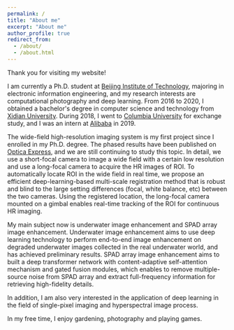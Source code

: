 ```yaml
---
permalink: /
title: "About me"
excerpt: "About me"
author_profile: true
redirect_from: 
  - /about/
  - /about.html
---
```




Thank you for visiting my website!

I am currently a Ph.D. student at [Beijing Institute of Technology](https://bianlab.github.io/), majoring in electronic information engineering, and my research interests are computational photography and deep learning. From 2016 to 2020, I obtained a bachelor's degree in computer science and technology from [Xidian University](https://www.xidian.edu.cn/). During 2018, I went to [Columbia University](https://www.columbia.edu/) for exchange study, and I was an intern at [Alibaba](https://azft.alibaba.com/) in 2019.

The wide-field high-resolution imaging system is my first project since I enrolled in my Ph.D. degree. The phased results have been published on [Optica Express](https://www.osapublishing.org/oe/fulltext.cfm?uri=oe-29-22-35602&id=460571), and we are still continuing to study this topic. In detail, we use a short-focal camera to image a wide field with a certain low resolution and use a long-focal camera to acquire the HR images of ROI. To automatically locate ROI in the wide field in real time, we propose an efficient deep-learning-based multi-scale registration method that is robust and blind to the large setting differences (focal, white balance, etc) between the two cameras. Using the registered location, the long-focal camera mounted on a gimbal enables real-time tracking of the ROI for continuous HR imaging.

My main subject now is underwater image enhancement and SPAD array image enhancement. Underwater image enhancement aims to use deep learning technology to perform end-to-end image enhancement on degraded underwater images collected in the real underwater world, and has achieved preliminary results. SPAD array image enhancement aims to built a deep transformer network with content-adaptive self-attention mechanism and gated fusion modules, which enables to remove multiple-source noise from SPAD array and extract full-frequency information for retrieving high-fidelity details.

In addition, I am also very interested in the application of deep learning in the field of single-pixel imaging and hyperspectral image process.

In my free time, I enjoy gardening, photography and playing games.

